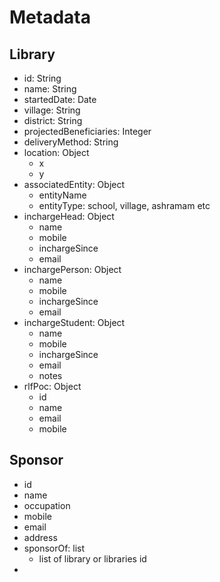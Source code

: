 Metadata 
===


Library
---

* id: String
* name: String
* startedDate: Date
* village: String
* district: String
* projectedBeneficiaries: Integer
* deliveryMethod: String
* location: Object
  * x
  * y
* associatedEntity: Object
  * entityName
  * entityType: school, village, ashramam etc
* inchargeHead: Object
  * name
  * mobile
  * inchargeSince
  * email
* inchargePerson: Object
  * name
  * mobile
  * inchargeSince
  * email
* inchargeStudent: Object
  * name
  * mobile
  * inchargeSince
  * email
  * notes
* rlfPoc: Object
  * id
  * name
  * email
  * mobile





Sponsor
---
* id
* name
* occupation
* mobile
* email
* address
* sponsorOf: list
  * list of library or libraries id
* 